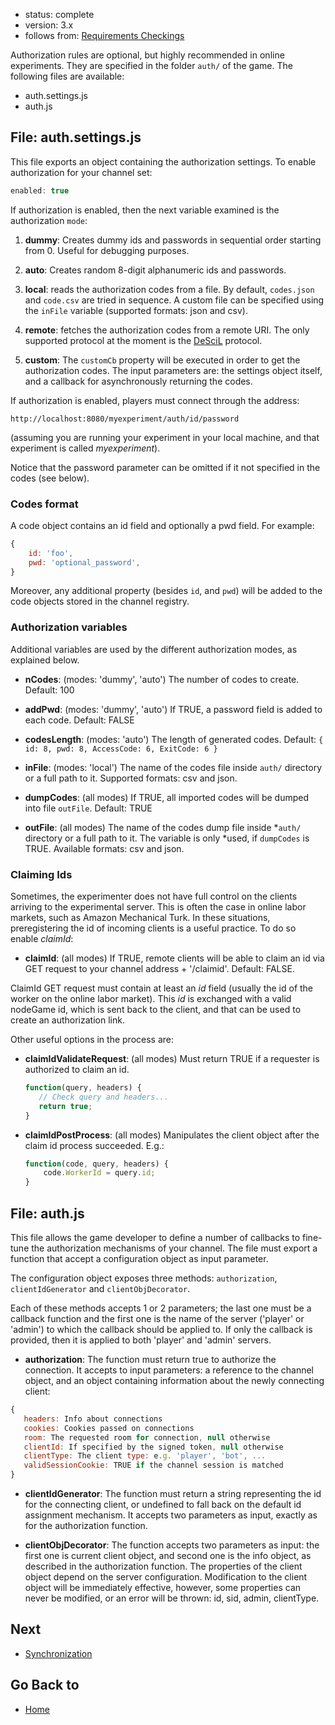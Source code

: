 - status: complete
- version: 3.x
- follows from: [Requirements Checkings](Requirements-Checkings-v3)

Authorization rules are optional, but highly recommended in online
experiments. They are specified in the folder `auth/` of the game. The
following files are available:

* auth.settings.js
* auth.js

## File: auth.settings.js

This file exports an object containing the authorization settings. To
enable authorization for your channel set:

```javascript
enabled: true
```
    
If authorization is enabled, then the next variable examined is the
authorization `mode`:

   1. **dummy**: Creates dummy ids and passwords in sequential order
   starting from 0. Useful for debugging purposes.
   
   2. **auto**: Creates random 8-digit alphanumeric ids and passwords.
   
   3. **local**: reads the authorization codes from a file. By
                 default, `codes.json` and `code.csv` are tried in
                 sequence. A custom file can be specified using the
                 `inFile` variable (supported formats: json and csv).
                 
   4. **remote**: fetches the authorization codes from a remote URI.
                 The only supported protocol at the moment is the
                 [DeSciL](http://www.descil.ethz.ch) protocol.
                 
   5. **custom**: The `customCb` property will be executed in order to
                 get the authorization codes. The input parameters
                 are: the settings object itself, and a callback for
                 asynchronously returning the codes.

If authorization is enabled, players must connect through the address:

    http://localhost:8080/myexperiment/auth/id/password 

(assuming you are running your experiment in your local machine, and
that experiment is called _myexperiment_).

Notice that the password parameter can be omitted if it not specified
in the codes (see below).

### Codes format

A code object contains an id field and optionally a pwd field. For
example:

```javascript
{ 
    id: 'foo', 
    pwd: 'optional_password',
} 
```

Moreover, any additional property (besides `id`, and `pwd`) will be
added to the code objects stored in the channel registry.


### Authorization variables

Additional variables are used by the different authorization modes, as
explained below.

- **nCodes**: (modes: 'dummy', 'auto') The number of codes to
    create. Default: 100
     
- **addPwd**: (modes: 'dummy', 'auto') If TRUE, a password field is
    added to each code. Default: FALSE

- **codesLength**: (modes: 'auto') The length of generated
    codes. Default: `{ id: 8, pwd: 8, AccessCode: 6, ExitCode: 6 }`

- **inFile**: (modes: 'local') The name of the codes file inside `auth/`
   directory or a full path to it. Supported formats: csv and json.
     
- **dumpCodes**: (all modes) If TRUE, all imported codes will be
    dumped into file `outFile`. Default: TRUE

- **outFile**: (all modes) The name of the codes dump file inside
     *`auth/` directory or a full path to it. The variable is only
     *used, if `dumpCodes` is TRUE. Available formats: csv and json.
     
### Claiming Ids
     
Sometimes, the experimenter does not have full control on the clients
arriving to the experimental server. This is often the case in online
labor markets, such as Amazon Mechanical Turk. In these situations,
preregistering the id of incoming clients is a useful practice. To do
so enable _claimId_:
     
- **claimId**: (all modes) If TRUE, remote clients will be able to
    claim an id via GET request to your channel address +
    '/claimid'. Default: FALSE.
    
ClaimId GET request must contain at least an _id_ field (usually the
id of the worker on the online labor market). This _id_ is exchanged
with a valid nodeGame id, which is sent back to the client, and that
can be used to create an authorization link.

Other useful options in the process are:

- **claimIdValidateRequest**: (all modes) Must return TRUE if a
    requester is authorized to claim an id.
     ```javascript
    function(query, headers) {
        // Check query and headers...
        return true;
    }
    ```
    
- **claimIdPostProcess**: (all modes) Manipulates the client object
    after the claim id process succeeded. E.g.:
    ```javascript
    function(code, query, headers) {
        code.WorkerId = query.id;
    }
    ```
    
## File: auth.js

This file allows the game developer to define a number of callbacks to
fine-tune the authorization mechanisms of your channel. The file must
export a function that accept a configuration object as input
parameter.

The configuration object exposes three methods: `authorization`,
`clientIdGenerator` and `clientObjDecorator`.

Each of these methods accepts 1 or 2 parameters; the last one must be
a callback function and the first one is the name of the server
('player' or 'admin') to which the callback should be applied to. If
only the callback is provided, then it is applied to both 'player' and
'admin' servers.


* **authorization**: The function must return true to authorize the
    connection. It accepts to input parameters: a reference to the
    channel object, and an object containing information about the
    newly connecting client:

```javascript
{
   headers: Info about connections
   cookies: Cookies passed on connections
   room: The requested room for connection, null otherwise
   clientId: If specified by the signed token, null otherwise
   clientType: The client type: e.g. 'player', 'bot', ...
   validSessionCookie: TRUE if the channel session is matched
}
``` 

* **clientIdGenerator**: The function must return a string
    representing the id for the connecting client, or undefined to
    fall back on the default id assignment mechanism. It accepts two
    parameters as input, exactly as for the authorization function.


* **clientObjDecorator**: The function accepts two parameters as
    input: the first one is current client object, and second one is
    the info object, as described in the authorization function. The
    properties of the client object depend on the server
    configuration. Modification to the client object will be
    immediately effective, however, some properties can never be
    modified, or an error will be thrown: id, sid, admin, clientType.


## Next

* [Synchronization](Synchronization-v3)

## Go Back to 

* [Home](Home)
